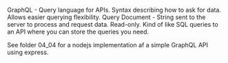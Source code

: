GraphQL - Query language for APIs. Syntax describing how to ask for data. Allows easier querying flexibility.
Query Document - String sent to the server to process and request data. Read-only.
Kind of like SQL queries to an API where you can store the queries you need.

See folder 04_04 for a nodejs implementation af a simple GraphQL API using express.
